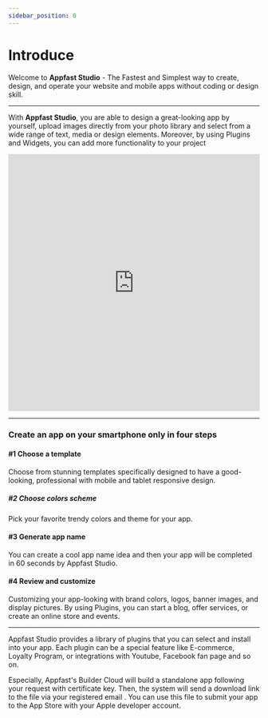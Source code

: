 ```yaml
---
sidebar_position: 0
---
```


# Introduce

Welcome to **Appfast Studio** - The Fastest and Simplest way to create, design, and operate your website and mobile apps without coding or design skill.

---

With **Appfast Studio**, you are able to design a great-looking app by yourself, upload images directly from your photo library and select from a wide range of text, media or design elements. Moreover, by using Plugins and Widgets, you can add more functionality to your project

<iframe width="100%" height="515" src="https://www.youtube.com/embed/rX7rRlyqkC0" title="YouTube video player" frameborder="0" allow="accelerometer; autoplay; clipboard-write; encrypted-media; gyroscope; picture-in-picture" allowfullscreen></iframe>

---
### Create an app on your smartphone only in four steps ###

#### #1 Choose a template ####
Choose from stunning templates specifically designed to have a good-looking, professional with mobile and tablet responsive design.

##### #2 Choose colors scheme #####
Pick your favorite trendy colors and theme for your app.

#### #3 Generate app name ####
You can create a cool app name idea and then your app will be completed in 60 seconds by Appfast Studio.

#### #4 Review and customize ####
Customizing your app-looking with brand colors, logos, banner images, and display pictures. By using Plugins, you can start a blog, offer services, or create an online store and events.

---
Appfast Studio provides a library of plugins that you can select and install into your app. Each plugin can be a special feature like E-commerce, Loyalty Program, or integrations with Youtube, Facebook fan page and so on.

Especially, Appfast's Builder Cloud will build a standalone app following your request with certificate key. Then, the system will send a download link to the file via your registered email . You can use this file to submit your app to the App Store with your Apple developer account.
